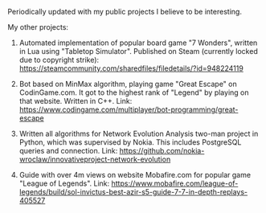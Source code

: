 Periodically updated with my public projects I believe to be interesting.

My other projects:
1. Automated implementation of popular board game "7 Wonders", written in Lua using "Tabletop Simulator". 
Published on Steam (currently locked due to copyright strike): https://steamcommunity.com/sharedfiles/filedetails/?id=948224119

2. Bot based on MinMax algorithm, playing game "Great Escape" on CodinGame.com.
It got to the highest rank of "Legend" by playing on that website. Written in C++.
Link: https://www.codingame.com/multiplayer/bot-programming/great-escape

3. Written all algorithms for Network Evolution Analysis two-man project in Python, which was supervised by Nokia. 
This includes PostgreSQL queries and connection. 
Link: https://github.com/nokia-wroclaw/innovativeproject-network-evolution

4. Guide with over 4m views on website Mobafire.com for popular game "League of Legends".
Link: https://www.mobafire.com/league-of-legends/build/sol-invictus-best-azir-s5-guide-7-7-in-depth-replays-405527
